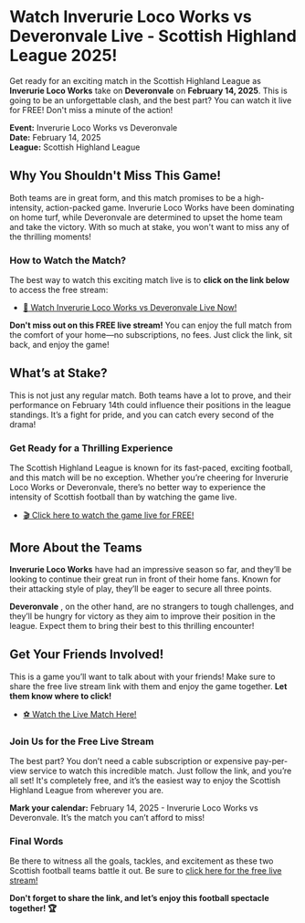 # Watch Inverurie Loco Works vs Deveronvale Live - Scottish Highland League 2025!

Get ready for an exciting match in the Scottish Highland League as **Inverurie Loco Works** take on **Deveronvale** on **February 14, 2025**. This is going to be an unforgettable clash, and the best part? You can watch it live for FREE! Don't miss a minute of the action!

**Event:** Inverurie Loco Works vs Deveronvale   
**Date:** February 14, 2025   
**League:** Scottish Highland League

## Why You Shouldn't Miss This Game!

Both teams are in great form, and this match promises to be a high-intensity, action-packed game. Inverurie Loco Works have been dominating on home turf, while Deveronvale are determined to upset the home team and take the victory. With so much at stake, you won't want to miss any of the thrilling moments!

### How to Watch the Match?

The best way to watch this exciting match live is to **click on the link below** to access the free stream:

- [🎥 Watch Inverurie Loco Works vs Deveronvale Live Now!](https://tinyurl.com/livestreamfreeo?st=Inverurie+Loco+Works+vs+Deveronvale&si=ghc)

**Don't miss out on this FREE live stream!** You can enjoy the full match from the comfort of your home—no subscriptions, no fees. Just click the link, sit back, and enjoy the game!

## What’s at Stake?

This is not just any regular match. Both teams have a lot to prove, and their performance on February 14th could influence their positions in the league standings. It’s a fight for pride, and you can catch every second of the drama!

### Get Ready for a Thrilling Experience

The Scottish Highland League is known for its fast-paced, exciting football, and this match will be no exception. Whether you’re cheering for Inverurie Loco Works or Deveronvale, there’s no better way to experience the intensity of Scottish football than by watching the game live.

- [🎬 Click here to watch the game live for FREE!](https://tinyurl.com/livestreamfreeo?st=Inverurie+Loco+Works+vs+Deveronvale&si=ghc)

## More About the Teams

**Inverurie Loco Works** have had an impressive season so far, and they’ll be looking to continue their great run in front of their home fans. Known for their attacking style of play, they’ll be eager to secure all three points.

**Deveronvale** , on the other hand, are no strangers to tough challenges, and they’ll be hungry for victory as they aim to improve their position in the league. Expect them to bring their best to this thrilling encounter!

## Get Your Friends Involved!

This is a game you’ll want to talk about with your friends! Make sure to share the free live stream link with them and enjoy the game together. **Let them know where to click!**

- [⚽ Watch the Live Match Here!](https://tinyurl.com/livestreamfreeo?st=Inverurie+Loco+Works+vs+Deveronvale&si=ghc)

### Join Us for the Free Live Stream

The best part? You don’t need a cable subscription or expensive pay-per-view service to watch this incredible match. Just follow the link, and you’re all set! It's completely free, and it’s the easiest way to enjoy the Scottish Highland League from wherever you are.

**Mark your calendar:** February 14, 2025 - Inverurie Loco Works vs Deveronvale. It’s the match you can’t afford to miss!

### Final Words

Be there to witness all the goals, tackles, and excitement as these two Scottish football teams battle it out. Be sure to [click here for the free live stream!](https://tinyurl.com/livestreamfreeo?st=Inverurie+Loco+Works+vs+Deveronvale&si=ghc)

**Don't forget to share the link, and let’s enjoy this football spectacle together! 🏆**
